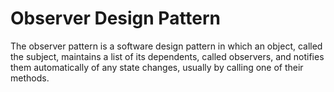 # Observer Design Pattern

The observer pattern is a software design pattern in which an object, called the subject, maintains a list of its dependents, called observers, and notifies them automatically of any state changes, usually by calling one of their methods.
